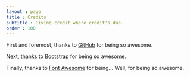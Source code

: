 ```yaml
---
layout : page
title : Credits
subtitle : Giving credit where credit's due.
order : 100
---
```


First and foremost, thanks to [GitHub](http://www.github.com) for being so awesome.

Next, thanks to [Bootstrap](http://twitter.github.com/bootstrap/) for being so awesome.

Finally, thanks to [Font Awesome](http://fortawesome.github.com/Font-Awesome/) for being... Well, for being so awesome.
